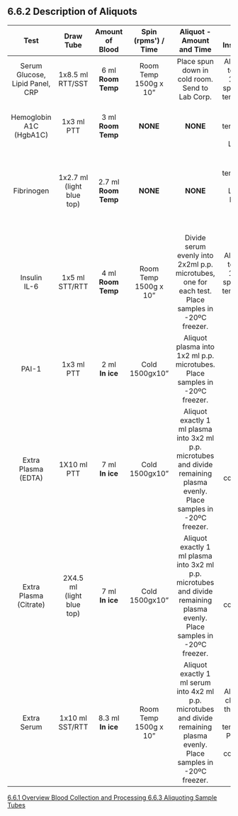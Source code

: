 ## 6.6.2 Description of Aliquots

| Test                            | Draw Tube                      | Amount of Blood          | Spin (rpms') / Time        | Aliquot - Amount and Time | Special Instructions |
|:-------------------------------:|:------------------------------:|:------------------------:|:--------------------------:|:-------------------------:|:--------------------:|
| Serum Glucose, Lipid Panel, CRP | 1x8.5 ml <br> RTT/SST          | 6 ml <br> **Room Temp**  | Room Temp <br> 1500g x 10” | Place spun down in cold room. Send to Lab Corp. | Allow blood to clot for 1hr, then spin at room temperature. |
| Hemoglobin A1C (HgbA1C)         | 1x3 ml <br> PTT                | 3 ml <br> **Room Temp**  | **NONE**                   | **NONE** | Keep at room temperature. Send to LabCorp. |
| Fibrinogen                      | 1x2.7 ml <br> (light blue top) | 2.7 ml <br> **Room Temp**| **NONE**                   | **NONE** |Keep at room temperature. Send to LabCorp. **DO NOT OPEN DRAW TUBE.**|
| Insulin <br> IL-6               | 1x5 ml <br> STT/RTT            | 4 ml <br> **Room Temp**  | Room Temp <br> 1500g x 10” | Divide serum evenly into 2x2ml p.p. microtubes, one for each test. Place samples in -20ºC freezer. | Allow blood to clot for 1hr, then spin at room temperature. Send to HCCL. |
| PAI-1                           | 1x3 ml <br> PTT                | 2 ml <br> **In ice**     | Cold <br> 1500gx10”        | Aliquot plasma into 1x2 ml p.p. microtubes. Place samples in -20ºC freezer. | Send to HCCL |
| Extra Plasma (EDTA)             | 1X10 ml <br> PTT               | 7 ml <br> **In ice**     | Cold <br> 1500gx10”        | Aliquot exactly 1 ml plasma into 3x2 ml p.p. microtubes and divide remaining plasma evenly. Place samples in -20ºC freezer. | Pick up study coordinator. |
| Extra Plasma (Citrate)          | 2X4.5 ml <br> (light blue top) | 7 ml <br> **In ice**     | Cold <br> 1500gx10”        | Aliquot exactly 1 ml plasma into 3x2 ml p.p. microtubes and divide remaining plasma evenly. Place samples in -20ºC freezer. | Pick up study coordinator. |
| Extra Serum                     | 1x10 ml <br> SST/RTT           | 8.3 ml <br> **In ice**   | Room Temp <br> 1500g x 10” | Aliquot exactly 1 ml serum into 4x2 ml p.p. microtubes and divide remaining plasma evenly. Place samples in -20ºC freezer. | Allow blood clot for 1hr then spin at room temperature. Pick up by study coordinator. |


<div class="center">
<div class="btn-group">
  <a href=":pages_path:/manuals/blood-collection-processing/6-06-01-overview.md" class="btn btn-default">
    <span class="glyphicon glyphicon-chevron-left"></span>
    6.6.1 Overview
  </a>

  <a href=":pages_path:/manuals/blood-collection-processing" class="btn btn-default">
    <span class="glyphicon glyphicon-chevron-up"></span>
    Blood Collection and Processing
  </a>

  <a href=":pages_path:/manuals/blood-collection-processing/6-06-03-aliquoting-sample-tubes.md" class="btn btn-success">
    6.6.3 Aliquoting Sample Tubes
    <span class="glyphicon glyphicon-chevron-right"></span>
  </a>
</div>
</div>
